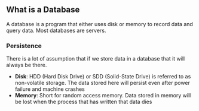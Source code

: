 ## What is a Database

A database is a program that either uses disk or memory to record data and query data.
Most databases are servers.

### Persistence
There is a lot of assumption that if we store data in a database that it will always be there.
- **Disk**: HDD (Hard Disk Drive) or SDD (Solid-State Drive) is referred to as non-volatile storage. The data stored here will persist even after power failure and machine crashes
- **Memory**: Short for random access memory. Data stored in memory will be lost when the process that has written that data dies